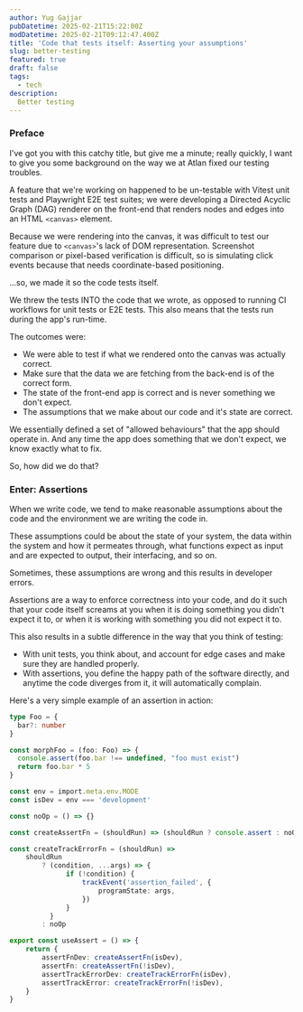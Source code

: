 ```yaml
---
author: Yug Gajjar
pubDatetime: 2025-02-21T15:22:00Z
modDatetime: 2025-02-21T09:12:47.400Z
title: 'Code that tests itself: Asserting your assumptions'
slug: better-testing
featured: true
draft: false
tags:
  - tech
description:
  Better testing
---
```


### Preface

I've got you with this catchy title, but give me a minute; really quickly, I want to give
you some background on the way we at Atlan fixed our testing troubles.

A feature that we're working on happened to be un-testable with
Vitest unit tests and Playwright E2E test suites; we were developing a Directed Acyclic Graph (DAG)
renderer on the front-end that renders nodes and edges into an HTML `<canvas>` element.

Because we were rendering into the canvas, it was difficult to test
our feature due to `<canvas>`'s lack of DOM representation.
Screenshot comparison or pixel-based verification is difficult,
so is simulating click events because that needs coordinate-based positioning.

...so, we made it so the code tests itself.

We threw the tests INTO the code that we wrote, as opposed to running CI workflows for
unit tests or E2E tests. This also means that the tests run during the app's run-time.

The outcomes were:
- We were able to test if what we rendered onto the canvas was actually correct. 
- Make sure that the data we are fetching from the back-end is of the correct form.
- The state of the front-end app is correct and is never something we don't expect.
- The assumptions that we make about our code and it's state are correct.

We essentially defined a set of "allowed behaviours" that the app should operate in.
And any time the app does something that we don't expect, we know exactly what to fix.

So, how did we do that?

### Enter: Assertions

When we write code, we tend to make reasonable assumptions about the code and
the environment we are writing the code in.

These assumptions could be about the state of your system, the data within the system and how it permeates through,
what functions expect as input and are expected to output, their interfacing, and so on.

Sometimes, these assumptions are wrong and this results in developer errors.

Assertions are a way to enforce correctness into your code, and do it such that your code itself screams
at you when it is doing something you didn't expect it to, or when it is working with something you did
not expect it to.

This also results in a subtle difference in the way that you think of testing:
- With unit tests, you think about, and account for edge cases and make sure they are handled properly.
- With assertions, you define the happy path of the software directly, and anytime the code diverges from it, it will automatically complain.

Here's a very simple example of an assertion in action:

```ts
type Foo = {
  bar?: number
}

const morphFoo = (foo: Foo) => {
  console.assert(foo.bar !== undefined, "foo must exist")
  return foo.bar * 5
}
```

```ts
const env = import.meta.env.MODE
const isDev = env === 'development'

const noOp = () => {}

const createAssertFn = (shouldRun) => (shouldRun ? console.assert : noOp)

const createTrackErrorFn = (shouldRun) =>
    shouldRun
        ? (condition, ...args) => {
              if (!condition) {
                  trackEvent('assertion_failed', {
                      programState: args,
                  })
              }
          }
        : noOp

export const useAssert = () => {
    return {
        assertFnDev: createAssertFn(isDev),
        assertFn: createAssertFn(!isDev),
        assertTrackErrorDev: createTrackErrorFn(isDev),
        assertTrackError: createTrackErrorFn(!isDev),
    }
}
```